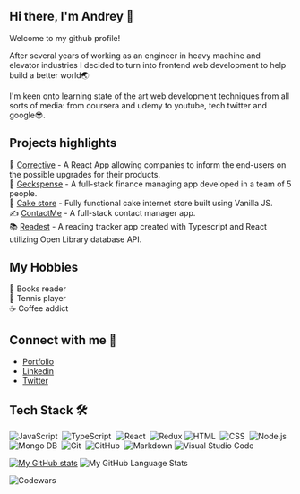 ## Hi there, I'm Andrey 👋

Welcome to my github profile!

After several years of working as an engineer in heavy machine and elevator industries I decided to turn into frontend web development to help build a better world:earth_asia:

I'm keen onto learning state of the art web development techniques from all sorts of media: from coursera and udemy to youtube, tech twitter and google:sunglasses:. 

## Projects highlights
:toolbox: [Corrective](https://github.com/BabkinAV/Corrective/) - A React App allowing companies to inform the end-users on the possible upgrades for their products.<br/>
:bank: [Geckspense](https://github.com/chingu-voyages/v37-geckos-team-07) - A full-stack finance managing app developed in a team of 5 people.<br/>
:doughnut: [Cake store](https://github.com/chingu-voyages/v24-toucans-team-01) - Fully functional cake internet store built using Vanilla JS.<br/>
:writing_hand: [ContactMe](https://github.com/BabkinAV/contactme) - A full-stack contact manager app.<br/>
:books: [Readest](https://github.com/BabkinAV/readest) - A reading tracker app created with Typescript and React utilizing Open Library database API.<br/>


## My Hobbies
:orange_book: Books reader <br/>
:tennis: Tennis player <br/>
:coffee: Coffee addict 

## Connect with me :thought_balloon:
- [Portfolio](http://andreybabkin.com/) <br/>
- [Linkedin](https://www.linkedin.com/in/andrey-babkin-b0761682/) <br/>
- [Twitter](https://twitter.com/BabkinAndrey56) <br/>

## Tech Stack  🛠 &nbsp;
![JavaScript](https://img.shields.io/badge/-JavaScript-05122A?style=flat&logo=javascript)&nbsp;
![TypeScript](https://img.shields.io/badge/-Typescript-05122A?logo=typescript&logoColor=3178C6)&nbsp;
![React](https://img.shields.io/badge/-React-05122A?style=flat&logo=react)&nbsp;
![Redux](https://img.shields.io/badge/redux-%23593d88.svg?style=flat&logo=redux)
![HTML](https://img.shields.io/badge/-HTML-05122A?style=flat&logo=HTML5)&nbsp;
![CSS](https://img.shields.io/badge/-CSS-05122A?style=flat&logo=CSS3&logoColor=1572B6)&nbsp;
![Node.js](https://img.shields.io/badge/-Node.js-05122A?style=flat&logo=node.js)&nbsp;
![Mongo DB](https://img.shields.io/badge/-MongoDB-05122A?style=flat&logo=mongodb)&nbsp;
![Git](https://img.shields.io/badge/-Git-05122A?style=flat&logo=git)&nbsp;
![GitHub](https://img.shields.io/badge/-GitHub-05122A?style=flat&logo=github)&nbsp;
![Markdown](https://img.shields.io/badge/-Markdown-05122A?style=flat&logo=markdown)
![Visual Studio Code](https://img.shields.io/badge/-Visual%20Studio%20Code-05122A?style=flat&logo=visual-studio-code&logoColor=007ACC)&nbsp;


[![My GitHub stats](https://github-readme-stats.vercel.app/api?username=babkinav&count_private=true&theme=tokyonight&showicons=true)](https://github.com/anuraghazra/github-readme-stats)
 ![My GitHub Language Stats](https://github-readme-stats.vercel.app/api/top-langs/?username=babkinav&langs_count=5&theme=tokyonight)
 
 
 ![Codewars](https://github.r2v.ch/codewars?user=raybeck84&theme=dark)
